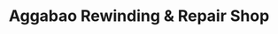 ---
title: "Aggabao Rewinding & Repair Shop"
url: /marikina/aggabao-rewinding-and-repair-shop/
shop: radiotechnics
---